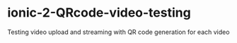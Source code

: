 # ionic-2-QRcode-video-testing
Testing video upload and streaming with QR code generation for each video
